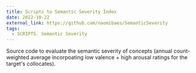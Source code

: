 ```yaml
---
title: Scripts to Semantic Severity Index
date: 2022-10-22
external_link: https://github.com/naomibaes/SemanticSeverity
tags:
  - SCRIPTS. Semantic Severity
---
```


Source code to evaluate the semantic severity of concepts (annual count-weighted average incorpoating low valence + high arousal ratings for the target's collocates).

<!--more-->
